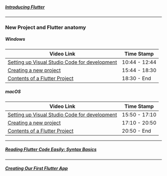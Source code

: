 ##### [Introducing Flutter](https://www.youtube.com/watch?v=fq4N0hgOWzU)
----
### New Project and Flutter anatomy
##### Windows

| Video Link | Time Stamp| 
| --- | ---|
|[Setting up Visual Studio Code for development](https://www.youtube.com/watch?v=EDlywQeg5Vs)  | 10:44 - 12:44|
| [Creating a new project](https://www.youtube.com/watch?v=EDlywQeg5Vs) | 15:44 - 18:30 |
| [Contents of a Flutter Project](https://www.youtube.com/watch?v=EDlywQeg5Vs) | 18:30 - End |

##### macOS
| Video Link | Time Stamp| 
| --- | ---|
|[Setting up Visual Studio Code for development](https://www.youtube.com/watch?v=THsihXK1-14)| 15:50 - 17:10|
|[Creating a new project](https://www.youtube.com/watch?v=THsihXK1-14)|17:10 - 20:50|
|[Contents of a Flutter Project](https://www.youtube.com/watch?v=THsihXK1-14)|20:50 - End|

-----

##### [Reading Flutter Code Easily: Syntax Basics](https://www.youtube.com/watch?v=ZlUDnC_9wmg)

-----

##### [Creating Our First Flutter App](https://www.youtube.com/watch?v=Xzjnqhu6SHM)

